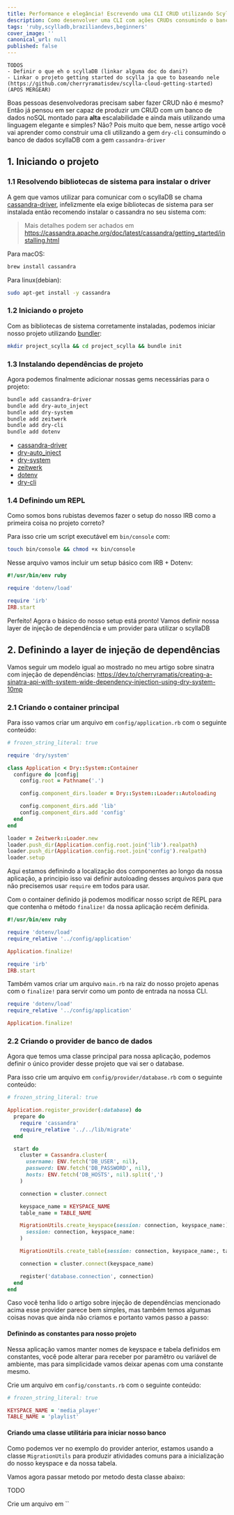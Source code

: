 ```yaml
---
title: Performance e elegância! Escrevendo uma CLI CRUD utilizando ScyllaDB e Ruby
description: Como desenvolver uma CLI com ações CRUDs consumindo o banco de dados ScyllaDB com Ruby.
tags: 'ruby,scylladb,braziliandevs,beginners'
cover_image: ''
canonical_url: null
published: false
---
```


```
TODOS
- Definir o que eh o scyllaDB (linkar alguma doc do dani?)
- Linkar o projeto getting started do scylla ja que to baseando nele (https://github.com/cherryramatisdev/scylla-cloud-getting-started) (APOS MERGEAR)
```

Boas pessoas desenvolvedoras precisam saber fazer CRUD não é mesmo? Então já pensou em ser capaz de produzir um CRUD com um banco de dados noSQL montado para **alta** escalabilidade e ainda mais utilizando uma linguagem elegante e simples? Não? Pois muito que bem, nesse artigo você vai aprender como construir uma cli utilizando a gem `dry-cli` consumindo o banco de dados scyllaDB com a gem `cassandra-driver`

## 1. Iniciando o projeto

### 1.1 Resolvendo bibliotecas de sistema para instalar o driver

A gem que vamos utilizar para comunicar com o scyllaDB se chama [cassandra-driver](https://github.com/datastax/ruby-driver/), infelizmente ela exige bibliotecas de sistema para ser instalada então recomendo instalar o cassandra no seu sistema com:

> Mais detalhes podem ser achados em https://cassandra.apache.org/doc/latest/cassandra/getting_started/installing.html

Para macOS:

```sh
brew install cassandra
```

Para linux(debian):

```sh
sudo apt-get install -y cassandra
```

### 1.2 Iniciando o projeto

Com as bibliotecas de sistema corretamente instaladas, podemos iniciar nosso projeto utilizando [bundler](https://bundler.io/):

```sh
mkdir project_scylla && cd project_scylla && bundle init
```

### 1.3 Instalando dependências de projeto

Agora podemos finalmente adicionar nossas gems necessárias para o projeto:

```sh
bundle add cassandra-driver
bundle add dry-auto_inject
bundle add dry-system
bundle add zeitwerk
bundle add dry-cli
bundle add dotenv
```

- [cassandra-driver](https://github.com/datastax/ruby-driver/)
- [dry-auto_inject](https://github.com/dry-rb/dry-auto_inject)
- [dry-system](https://github.com/dry-rb/dry-system)
- [zeitwerk](https://github.com/fxn/zeitwerk)
- [dotenv](https://github.com/bkeepers/dotenv)
- [dry-cli](https://github.com/dry-rb/dry-cli)

### 1.4 Definindo um REPL

Como somos bons rubistas devemos fazer o setup do nosso IRB como a primeira coisa no projeto correto?

Para isso crie um script executável em `bin/console` com:

```sh
touch bin/console && chmod +x bin/console
```

Nesse arquivo vamos incluir um setup básico com IRB + Dotenv:

```ruby
#!/usr/bin/env ruby

require 'dotenv/load'

require 'irb'
IRB.start
```

Perfeito! Agora o básico do nosso setup está pronto! Vamos definir nossa layer de injeção de dependência e um provider para utilizar o scyllaDB

## 2. Definindo a layer de injeção de dependências

Vamos seguir um modelo igual ao mostrado no meu artigo sobre sinatra com injeção de dependências: https://dev.to/cherryramatis/creating-a-sinatra-api-with-system-wide-dependency-injection-using-dry-system-10mp

### 2.1 Criando o container principal

Para isso vamos criar um arquivo em `config/application.rb` com o seguinte conteúdo:

```ruby
# frozen_string_literal: true

require 'dry/system'

class Application < Dry::System::Container
  configure do |config|
    config.root = Pathname('.')

    config.component_dirs.loader = Dry::System::Loader::Autoloading

    config.component_dirs.add 'lib'
    config.component_dirs.add 'config'
  end
end

loader = Zeitwerk::Loader.new
loader.push_dir(Application.config.root.join('lib').realpath)
loader.push_dir(Application.config.root.join('config').realpath)
loader.setup
```

Aqui estamos definindo  a localização dos componentes ao longo da nossa aplicação, a principio isso vai definir autoloading desses arquivos para que não precisemos usar `require` em todos para usar.

Com o container definido já podemos modificar nosso script de REPL para que contenha o método `finalize!` da nossa aplicação recém definida.

```ruby
#!/usr/bin/env ruby

require 'dotenv/load'
require_relative '../config/application'

Application.finalize!

require 'irb'
IRB.start
```

Também vamos criar um arquivo `main.rb` na raiz do nosso projeto apenas com o `finalize!` para servir como um ponto de entrada na nossa CLI.

```ruby
require 'dotenv/load'
require_relative '../config/application'

Application.finalize!
```

### 2.2 Criando o provider de banco de dados

Agora que temos uma classe principal para nossa aplicação, podemos definir o único provider desse projeto que vai ser o database.

Para isso crie um arquivo em `config/provider/database.rb` com o seguinte conteúdo:

```ruby
# frozen_string_literal: true

Application.register_provider(:database) do
  prepare do
    require 'cassandra'
    require_relative '../../lib/migrate'
  end

  start do
    cluster = Cassandra.cluster(
      username: ENV.fetch('DB_USER', nil),
      password: ENV.fetch('DB_PASSWORD', nil),
      hosts: ENV.fetch('DB_HOSTS', nil).split(',')
    )

    connection = cluster.connect

    keyspace_name = KEYSPACE_NAME
    table_name = TABLE_NAME

    MigrationUtils.create_keyspace(session: connection, keyspace_name:) if MigrationUtils.keyspace_exist?(
      session: connection, keyspace_name:
    )

    MigrationUtils.create_table(session: connection, keyspace_name:, table_name:) if MigrationUtils.table_exist?(session: connection, keyspace_name:, table_name:)

    connection = cluster.connect(keyspace_name)

    register('database.connection', connection)
  end
end
```

Caso você tenha lido o artigo sobre injeção de dependências mencionado acima esse provider parece bem simples, mas também temos algumas coisas novas que ainda não criamos e portanto vamos passo a passo:

#### Definindo as constantes para nosso projeto

Nessa aplicação vamos manter nomes de keyspace e tabela definidos em constantes, você pode alterar para receber por paramêtro ou variável de ambiente, mas para simplicidade vamos deixar apenas com uma constante mesmo.

Crie um arquivo em `config/constants.rb` com o seguinte conteúdo:

```ruby
# frozen_string_literal: true

KEYSPACE_NAME = 'media_player'
TABLE_NAME = 'playlist'
```

#### Criando uma classe utilitária para iniciar nosso banco

Como podemos ver no exemplo do provider anterior, estamos usando a classe `MigrationUtils` para produzir atividades comuns para a inicialização do nosso keyspace e da nossa tabela.

Vamos agora passar metodo por metodo desta classe abaixo:

TODO

Crie um arquivo em ``